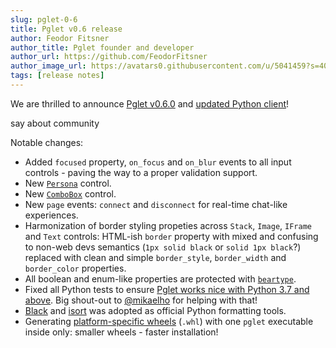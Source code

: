 ```yaml
---
slug: pglet-0-6
title: Pglet v0.6 release
author: Feodor Fitsner
author_title: Pglet founder and developer
author_url: https://github.com/FeodorFitsner
author_image_url: https://avatars0.githubusercontent.com/u/5041459?s=400&v=4
tags: [release notes]
---
```


We are thrilled to announce [Pglet v0.6.0](https://github.com/pglet/pglet/releases/tag/v0.6.0) and [updated Python client](https://github.com/pglet/pglet-python/releases/tag/v0.6.0)!

say about community

Notable changes:

* Added `focused` property, `on_focus` and `on_blur` events to all input controls - paving the way to a proper validation support.
* New [`Persona`](https://developer.microsoft.com/en-us/fluentui#/controls/web/persona) control.
* New [`ComboBox`](https://developer.microsoft.com/en-us/fluentui#/controls/web/combobox) control.
* New `page` events: `connect` and `disconnect` for real-time chat-like experiences.
* Harmonization of border styling propeties across `Stack`, `Image`, `IFrame` and `Text` controls: HTML-ish `border` property with mixed and confusing to non-web devs semantics (`1px solid black` or `solid 1px black`?) replaced with clean and simple `border_style`, `border_width` and `border_color` properties.
* All boolean and enum-like properties are protected with [`beartype`](https://github.com/beartype/beartype).
* Fixed all Python tests to ensure [Pglet works nice with Python 3.7 and above](https://ci.appveyor.com/project/pglet/pglet-python). Big shout-out to [@mikaelho](https://github.com/mikaelho) for helping with that!
* [Black](https://github.com/psf/black) and [isort](https://pycqa.github.io/isort/) was adopted as official Python formatting tools.
* Generating [platform-specific wheels](https://pypi.org/project/pglet/#files) (`.whl`) with one `pglet` executable inside only: smaller wheels - faster installation!